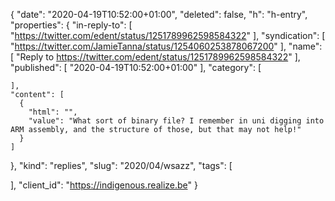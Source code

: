 {
  "date": "2020-04-19T10:52:00+01:00",
  "deleted": false,
  "h": "h-entry",
  "properties": {
    "in-reply-to": [
      "https://twitter.com/edent/status/1251789962598584322"
    ],
    "syndication": [
      "https://twitter.com/JamieTanna/status/1254060253878067200"
    ],
    "name": [
      "Reply to https://twitter.com/edent/status/1251789962598584322"
    ],
    "published": [
      "2020-04-19T10:52:00+01:00"
    ],
    "category": [

    ],
    "content": [
      {
        "html": "",
        "value": "What sort of binary file? I remember in uni digging into ARM assembly, and the structure of those, but that may not help!"
      }
    ]
  },
  "kind": "replies",
  "slug": "2020/04/wsazz",
  "tags": [

  ],
  "client_id": "https://indigenous.realize.be"
}
